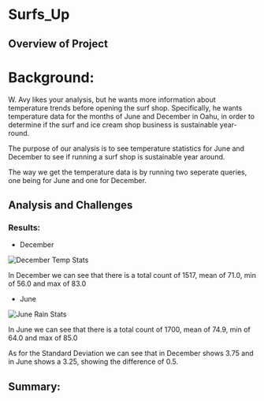 # Surfs_Up


## Overview of Project
# Background: 

W. Avy likes your analysis, but he wants more information about temperature trends before opening the surf shop. Specifically, he wants temperature data for the months of June and December in Oahu, in order to determine if the surf and ice cream shop business is sustainable year-round.

The purpose of our analysis is to see temperature statistics for June and December to see if running a surf shop is sustainable year around. 


The way we get the temperature data is by running two seperate queries, one being for June and one for December.



## Analysis and Challenges

### 	Results:

- December 

![December Temp Stats](https://user-images.githubusercontent.com/93894964/148700592-8679bc19-383c-4e2d-b49a-3b7fb690072f.png)

In December we can see that there is a total count of 1517, mean of 71.0, min of 56.0 and max of 83.0



- June

![June Rain Stats](https://user-images.githubusercontent.com/93894964/148700594-bbfa37a9-e575-419a-902c-07f0b9886873.png)

In June we can see that there is a total count of 1700, mean of 74.9, min of 64.0 and max of 85.0


As for the Standard Deviation we can see that in December shows 3.75 and in June shows a 3.25, showing the difference of 0.5. 



## Summary:


